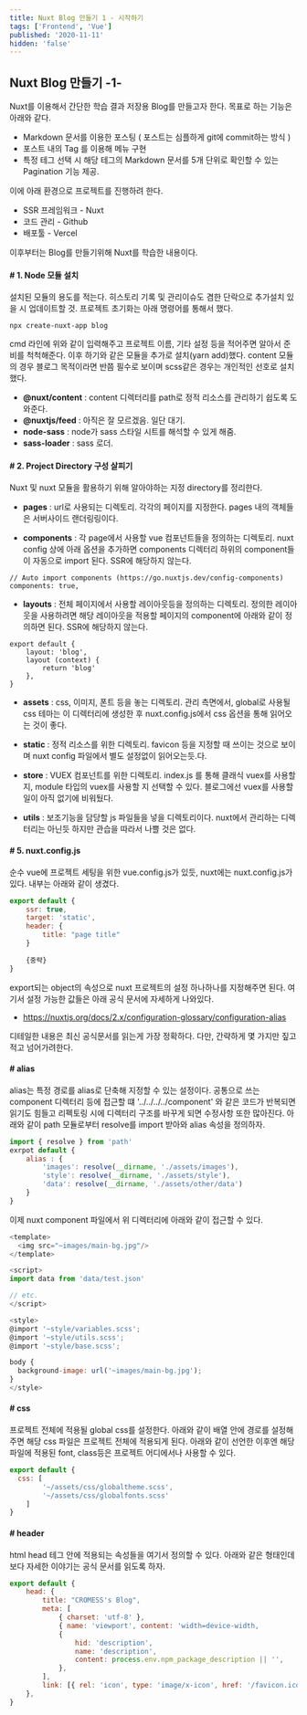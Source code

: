 ```yaml
---
title: Nuxt Blog 만들기 1 - 시작하기
tags: ['Frontend', 'Vue']
published: '2020-11-11'
hidden: 'false'
---
```



## Nuxt Blog 만들기 -1-
Nuxt를 이용해서 간단한 학습 결과 저장용 Blog를 만들고자 한다. 목표로 하는 기능은 아래와 같다.

+ Markdown 문서를 이용한 포스팅 ( 포스트는 심플하게 git에 commit하는 방식 )
+ 포스트 내의 Tag 를 이용해 메뉴 구현
+ 특정 테그 선택 시 해당 테그의 Markdown 문서를 5개 단위로 확인할 수 있는 Pagination 기능 제공.

이에 아래 환경으로 프로젝트를 진행하려 한다.

+ SSR 프레임워크 - Nuxt
+ 코드 관리 - Github
+ 배포툴 - Vercel

이후부터는 Blog를 만들기위해 Nuxt를 학습한 내용이다.

#### # 1. Node 모듈 설치
설치된 모듈의 용도를 적는다. 히스토리 기록 및 관리이슈도 겸한 단락으로 추가설치 있을 시 업데이트할 것. 프로젝트 초기화는 아래 명령어를 통해서 했다.
```
npx create-nuxt-app blog
```
cmd 라인에 위와 같이 입력해주고 프로젝트 이름, 기타 설정 등을 적어주면 알아서 준비를 척척해준다. 이후 하기와 같은 모듈을 추가로 설치(yarn add)했다. content 모듈의 경우 블로그 목적이라면 반쯤 필수로 보이며 scss같은 경우는 개인적인 선호로 설치했다.
+ **@nuxt/content** : content 디렉터리를 path로 정적 리소스를 관리하기 쉽도록 도와준다.
+ **@nuxtjs/feed** : 아직은 잘 모르겠음. 일단 대기.
+ **node-sass** : node가 sass 스타일 시트를 해석할 수 있게 해줌.
+ **sass-loader** : sass 로더.

#### # 2. Project Directory 구성 살피기
Nuxt 및 nuxt 모듈을 활용하기 위해 알아야하는 지정 directory를 정리한다.

+ **pages** : url로 사용되는 디렉토리. 각각의 페이지를 지정한다. pages 내의 객체들은 서버사이드 랜더링링이다.

+ **components** : 각 page에서 사용할 vue 컴포넌트들을 정의하는 디렉토리. nuxt config 상에 아래 옵션을 추가하면 components 디렉터리 하위의 component들이 자동으로 import 된다. SSR에 해당하지 않는다.
```
// Auto import components (https://go.nuxtjs.dev/config-components)
components: true,
```

+ **layouts** : 전체 페이지에서 사용할 레이아웃등을 정의하는 디렉토리. 정의한 레이아웃을 사용하려면 해당 레이아웃을 적용할 페이지의 component에 아래와 같이 정의하면 된다. SSR에 해당하지 않는다.
```
export default {
	layout: 'blog',
	layout (context) {
		return 'blog'
	},
}
```

+ **assets** : css, 이미지, 폰트 등을 놓는 디렉토리. 관리 측면에서, global로 사용될 css 테마는 이 디렉터리에 생성한 후 nuxt.config.js에서 css 옵션을 통해 읽어오는 것이 좋다.

+ **static** : 정적 리소스를 위한 디렉토리. favicon 등을 지정할 때 쓰이는 것으로 보이며 nuxt config 파일에서 별도 설정없이 읽어오는듯.다.

+ **store** : VUEX 컴포넌트를 위한 디렉토리. index.js 를 통해 클래식 vuex를 사용할 지, module 타입의 vuex를 사용할 지 선택할 수 있다. 블로그에선 vuex를 사용할 일이 아직 없기에 비워뒀다.

+ **utils** : 보조기능을 담당할 js 파일들을 넣을 디렉토리이다. nuxt에서 관리하는 디렉터리는 아닌듯 하지만 관습을 따라서 나쁠 것은 없다.

#### # 5.  nuxt.config.js
순수 vue에 프로젝트 세팅을 위한 vue.config.js가 있듯, nuxt에는 nuxt.config.js가 있다. 내부는 아래와 같이 생겼다.
```javascript
export default {
	ssr: true,
	target: 'static',
	header: {
		title: "page title"
	}
	
	{중략}
}
```
export되는 object의 속성으로 nuxt 프로젝트의 설정 하나하나를 지정해주면 된다. 여기서 설정 가능한 값들은 아래 공식 문서에 자세하게 나와있다.

+ https://nuxtjs.org/docs/2.x/configuration-glossary/configuration-alias

디테일한 내용은 최신 공식문서를 읽는게 가장 정확하다. 다만, 간략하게 몇 가지만 짚고 적고 넘어가려한다.

#### # alias

alias는 특정 경로를 alias로 단축해 지정할 수 있는 설정이다. 공통으로 쓰는 component 디렉터리 등에 접근할 떄 '../../../../component' 와 같은 코드가 반복되면 읽기도 힘들고 리펙토링 시에 디렉터리 구조를 바꾸게 되면 수정사항 또한 많아진다. 아래와 같이 path 모듈로부터 resolve를 import 받아와 alias 속성을 정의하자.
```javascript
import { resolve } from 'path'
exrpot default {
	alias : {
    	'images': resolve(__dirname, './assets/images'),
    	'style': resolve(__dirname, './assets/style'),
    	'data': resolve(__dirname, './assets/other/data')
	}
}
```
이제 nuxt component 파일에서 위 디렉터리에 아래와 같이 접근할 수 있다.
```javascript
<template>
  <img src="~images/main-bg.jpg"/>
</template>

<script>
import data from 'data/test.json'

// etc.
</script>

<style>
@import '~style/variables.scss';
@import '~style/utils.scss';
@import '~style/base.scss';

body {
  background-image: url('~images/main-bg.jpg');
}
</style>
```

#### # css
프로젝트 전체에 적용될 global css를 설정한다. 아래와 같이 배열 안에 경로를 설정해주면 해당 css 파일은 프로젝트 전체에 적용되게 된다. 아래와 같이 선언한 이후엔 해당 파일에 적용된 font, class등은 프로젝트 어디에서나 사용할 수 있다.
```javascript
export default {
  css: [
		'~/assets/css/globaltheme.scss',
		'~/assets/css/globalfonts.scss'
	]
}
```

#### # header  
html head 테그 안에 적용되는 속성들을 여기서 정의할 수 있다. 아래와 같은 형태인데 보다 자세한 이야기는 공식 문서를 읽도록 하자.
```javascript
export default {
	head: {
    	title: "CROMESS's Blog",
    	meta: [
      		{ charset: 'utf-8' },
      		{ name: 'viewport', content: 'width=device-width, 			initial-scale=1' },
      		{
        		hid: 'description',
        		name: 'description',
        		content: process.env.npm_package_description || '',
      		},
    	],
    	link: [{ rel: 'icon', type: 'image/x-icon', href: '/favicon.ico' }],
  	},
}
```